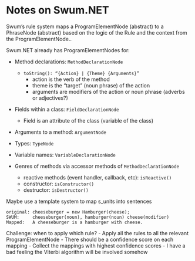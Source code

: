# Notes on Swum.NET

Swum’s rule system maps a ProgramElementNode (abstract) to a PhraseNode (abstract) based on the logic of the Rule and the context from the ProgramElementNode..

Swum.NET already has ProgramElementNodes for:
- Method declarations: `MethodDeclarationNode`
    - `toString(): “{Action} | {Theme} {Arguments}”`
        - action is the verb of the method
        - theme is the “target” (noun phrase) of the action
        - arguments are modifiers of the action or noun phrase (adverbs or adjectives?)

- Fields within a class: `FieldDeclarationNode
`
    - Field is an attribute of the class (variable of the class)
- Arguments to a method: `ArgumentNode` 
- Types: `TypeNode`
- Variable names: `VariableDeclarationNode`
- Genres of methods via accessor methods of `MethodDeclarationNode`
    - reactive methods (event handler, callback, etc): `isReactive()`
    - constructor: `isConstructor()`
    - destructor: `isDestructor()`

Maybe use a template system to map s_units into sentences

    original: cheeseburger = new Hamburger(cheese);
    SWUM:     cheeseburger(noun), hamburger(noun) cheese(modifier)
    Mapped:   A cheeseburger is a hamburger with cheese. 

Challenge: when to apply which rule?
    - Apply all the rules to all the relevant ProgramElementNode
    - There should be a confidence score on each mapping
    - Collect the mappings with highest confidence scores
    - I have a bad feeling the Viterbi algorithm will be involved somehow
